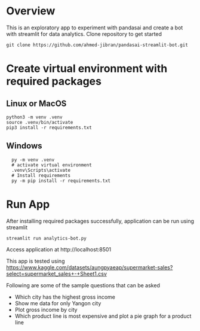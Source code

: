 # Overview
This is an exploratory app to experiment with pandasai and create a bot with streamlit for data analytics.
Clone repository to get started
```shell
git clone https://github.com/ahmed-jibran/pandasai-streamlit-bot.git
```

# Create virtual environment with required packages
## Linux or MacOS
```shell
python3 -m venv .venv
source .venv/bin/activate
pip3 install -r requirements.txt
```
## Windows
```shell
  py -m venv .venv
  # activate virtual environment
  .venv\Scripts\activate 
  # Install requirements
  py -m pip install -r requirements.txt
```

# Run App
After installing required packages successfully, application can be run using streamlit

```
streamlit run analytics-bot.py
```
Access application at http://localhost:8501

This app is tested using https://www.kaggle.com/datasets/aungpyaeap/supermarket-sales?select=supermarket_sales+-+Sheet1.csv

Following are some of the sample questions that can be asked

- Which city has the highest gross income
- Show me data for only Yangon city
- Plot gross income by city
- Which product line is most expensive and plot a pie graph for a product line

